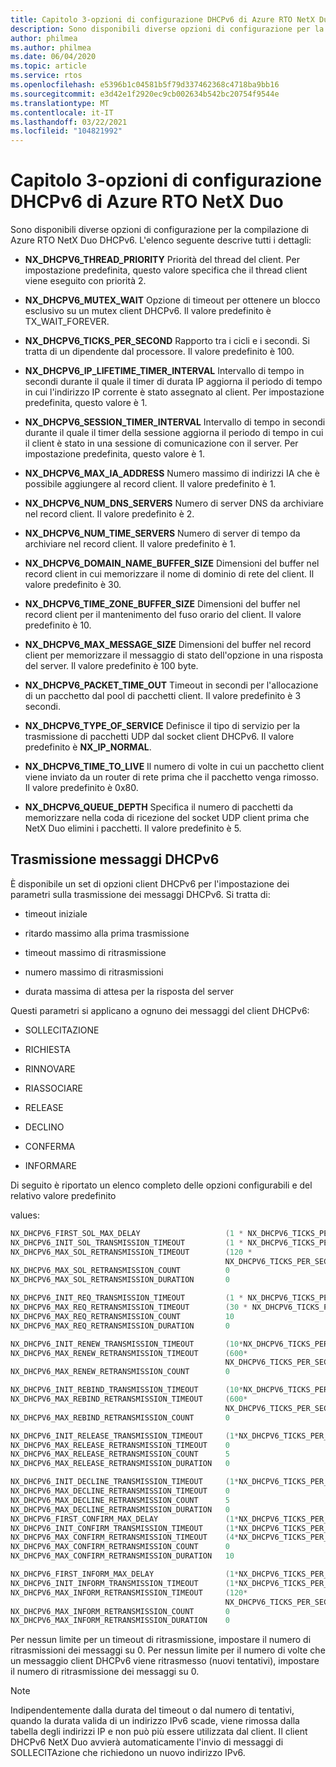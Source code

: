 ```yaml
---
title: Capitolo 3-opzioni di configurazione DHCPv6 di Azure RTO NetX Duo
description: Sono disponibili diverse opzioni di configurazione per la compilazione di Azure RTO NetX Duo DHCPv6.
author: philmea
ms.author: philmea
ms.date: 06/04/2020
ms.topic: article
ms.service: rtos
ms.openlocfilehash: e5396b1c04581b5f79d337462368c4718ba9bb16
ms.sourcegitcommit: e3d42e1f2920ec9cb002634b542bc20754f9544e
ms.translationtype: MT
ms.contentlocale: it-IT
ms.lasthandoff: 03/22/2021
ms.locfileid: "104821992"
---
```

# <a name="chapter-3---azure-rtos-netx-duo-dhcpv6-configuration-options"></a>Capitolo 3-opzioni di configurazione DHCPv6 di Azure RTO NetX Duo

Sono disponibili diverse opzioni di configurazione per la compilazione di Azure RTO NetX Duo DHCPv6. L'elenco seguente descrive tutti i dettagli:  
  
  
- **NX_DHCPV6_THREAD_PRIORITY** Priorità del thread del client. Per impostazione predefinita, questo valore specifica che il thread client viene eseguito con priorità 2.

- **NX_DHCPV6_MUTEX_WAIT** Opzione di timeout per ottenere un blocco esclusivo su un mutex client DHCPv6. Il valore predefinito è TX_WAIT_FOREVER.

- **NX_DHCPV6_TICKS_PER_SECOND** Rapporto tra i cicli e i secondi. Si tratta di un dipendente dal processore. Il valore predefinito è 100.

- **NX_DHCPV6_IP_LIFETIME_TIMER_INTERVAL**  Intervallo di tempo in secondi durante il quale il timer di durata IP aggiorna il periodo di tempo in cui l'indirizzo IP corrente è stato assegnato al client. Per impostazione predefinita, questo valore è 1.

- **NX_DHCPV6_SESSION_TIMER_INTERVAL**  Intervallo di tempo in secondi durante il quale il timer della sessione aggiorna il periodo di tempo in cui il client è stato in una sessione di comunicazione con il server. Per impostazione predefinita, questo valore è 1.

- **NX_DHCPV6_MAX_IA_ADDRESS** Numero massimo di indirizzi IA che è possibile aggiungere al record client. Il valore predefinito è 1. 

- **NX_DHCPV6_NUM_DNS_SERVERS** Numero di server DNS da archiviare nel record client. Il valore predefinito è 2.

- **NX_DHCPV6_NUM_TIME_SERVERS** Numero di server di tempo da archiviare nel record client. Il valore predefinito è 1.

- **NX_DHCPV6_DOMAIN_NAME_BUFFER_SIZE**  Dimensioni del buffer nel record client in cui memorizzare il nome di dominio di rete del client. Il valore predefinito è 30.

- **NX_DHCPV6_TIME_ZONE_BUFFER_SIZE**  Dimensioni del buffer nel record client per il mantenimento del fuso orario del client. Il valore predefinito è 10.

- **NX_DHCPV6_MAX_MESSAGE_SIZE** Dimensioni del buffer nel record client per memorizzare il messaggio di stato dell'opzione in una risposta del server. Il valore predefinito è 100 byte.

- **NX_DHCPV6_PACKET_TIME_OUT** Timeout in secondi per l'allocazione di un pacchetto dal pool di pacchetti client. Il valore predefinito è 3 secondi.

- **NX_DHCPV6_TYPE_OF_SERVICE** Definisce il tipo di servizio per la trasmissione di pacchetti UDP dal socket client DHCPv6. Il valore predefinito è **NX_IP_NORMAL**.

- **NX_DHCPV6_TIME_TO_LIVE** Il numero di volte in cui un pacchetto client viene inviato da un router di rete prima che il pacchetto venga rimosso. Il valore predefinito è 0x80.

- **NX_DHCPV6_QUEUE_DEPTH** Specifica il numero di pacchetti da memorizzare nella coda di ricezione del socket UDP client prima che NetX Duo elimini i pacchetti. Il valore predefinito è 5.

## <a name="dhcpv6-message-transmission"></a>Trasmissione messaggi DHCPv6

È disponibile un set di opzioni client DHCPv6 per l'impostazione dei parametri sulla trasmissione dei messaggi DHCPv6. Si tratta di: 

  - timeout iniziale

  - ritardo massimo alla prima trasmissione

  - timeout massimo di ritrasmissione 

  - numero massimo di ritrasmissioni 

  - durata massima di attesa per la risposta del server

Questi parametri si applicano a ognuno dei messaggi del client DHCPv6:

- SOLLECITAZIONE

- RICHIESTA

- RINNOVARE

- RIASSOCIARE

- RELEASE

- DECLINO

- CONFERMA

- INFORMARE

Di seguito è riportato un elenco completo delle opzioni configurabili e del relativo valore predefinito 

values:

```C
NX_DHCPV6_FIRST_SOL_MAX_DELAY                   (1 * NX_DHCPV6_TICKS_PER_SECOND) 
NX_DHCPV6_INIT_SOL_TRANSMISSION_TIMEOUT         (1 * NX_DHCPV6_TICKS_PER_SECOND) 
NX_DHCPV6_MAX_SOL_RETRANSMISSION_TIMEOUT        (120 *
                                                NX_DHCPV6_TICKS_PER_SECOND) 
NX_DHCPV6_MAX_SOL_RETRANSMISSION_COUNT          0
NX_DHCPV6_MAX_SOL_RETRANSMISSION_DURATION       0

NX_DHCPV6_INIT_REQ_TRANSMISSION_TIMEOUT         (1 * NX_DHCPV6_TICKS_PER_SECOND) 
NX_DHCPV6_MAX_REQ_RETRANSMISSION_TIMEOUT        (30 * NX_DHCPV6_TICKS_PER_SECOND) 
NX_DHCPV6_MAX_REQ_RETRANSMISSION_COUNT          10
NX_DHCPV6_MAX_REQ_RETRANSMISSION_DURATION       0

NX_DHCPV6_INIT_RENEW_TRANSMISSION_TIMEOUT       (10*NX_DHCPV6_TICKS_PER_SECOND)     
NX_DHCPV6_MAX_RENEW_RETRANSMISSION_TIMEOUT      (600*   
                                                NX_DHCPV6_TICKS_PER_SECOND)  
NX_DHCPV6_MAX_RENEW_RETRANSMISSION_COUNT        0

NX_DHCPV6_INIT_REBIND_TRANSMISSION_TIMEOUT      (10*NX_DHCPV6_TICKS_PER_SECOND)     
NX_DHCPV6_MAX_REBIND_RETRANSMISSION_TIMEOUT     (600*  
                                                NX_DHCPV6_TICKS_PER_SECOND)  
NX_DHCPV6_MAX_REBIND_RETRANSMISSION_COUNT       0 

NX_DHCPV6_INIT_RELEASE_TRANSMISSION_TIMEOUT     (1*NX_DHCPV6_TICKS_PER_SECOND)
NX_DHCPV6_MAX_RELEASE_RETRANSMISSION_TIMEOUT    0 
NX_DHCPV6_MAX_RELEASE_RETRANSMISSION_COUNT      5  
NX_DHCPV6_MAX_RELEASE_RETRANSMISSION_DURATION   0

NX_DHCPV6_INIT_DECLINE_TRANSMISSION_TIMEOUT     (1*NX_DHCPV6_TICKS_PER_SECOND)
NX_DHCPV6_MAX_DECLINE_RETRANSMISSION_TIMEOUT    0
NX_DHCPV6_MAX_DECLINE_RETRANSMISSION_COUNT      5  
NX_DHCPV6_MAX_DECLINE_RETRANSMISSION_DURATION   0
NX_DHCPV6_FIRST_CONFIRM_MAX_DELAY               (1*NX_DHCPV6_TICKS_PER_SECOND)
NX_DHCPV6_INIT_CONFIRM_TRANSMISSION_TIMEOUT     (1*NX_DHCPV6_TICKS_PER_SECOND)
NX_DHCPV6_MAX_CONFIRM_RETRANSMISSION_TIMEOUT    (4*NX_DHCPV6_TICKS_PER_SECOND)
NX_DHCPV6_MAX_CONFIRM_RETRANSMISSION_COUNT      0  
NX_DHCPV6_MAX_CONFIRM_RETRANSMISSION_DURATION   10

NX_DHCPV6_FIRST_INFORM_MAX_DELAY                (1*NX_DHCPV6_TICKS_PER_SECOND)
NX_DHCPV6_INIT_INFORM_TRANSMISSION_TIMEOUT      (1*NX_DHCPV6_TICKS_PER_SECOND)
NX_DHCPV6_MAX_INFORM_RETRANSMISSION_TIMEOUT     (120*   
                                                NX_DHCPV6_TICKS_PER_SECOND)
NX_DHCPV6_MAX_INFORM_RETRANSMISSION_COUNT       0 
NX_DHCPV6_MAX_INFORM_RETRANSMISSION_DURATION    0
```

Per nessun limite per un timeout di ritrasmissione, impostare il numero di ritrasmissioni dei messaggi su 0. Per nessun limite per il numero di volte che un messaggio client DHCPv6 viene ritrasmesso (nuovi tentativi), impostare il numero di ritrasmissione dei messaggi su 0.

> [!NOTE]
> Indipendentemente dalla durata del timeout o dal numero di tentativi, quando la durata valida di un indirizzo IPv6 scade, viene rimossa dalla tabella degli indirizzi IP e non può più essere utilizzata dal client. Il client DHCPv6 NetX Duo avvierà automaticamente l'invio di messaggi di SOLLECITAzione che richiedono un nuovo indirizzo IPv6.